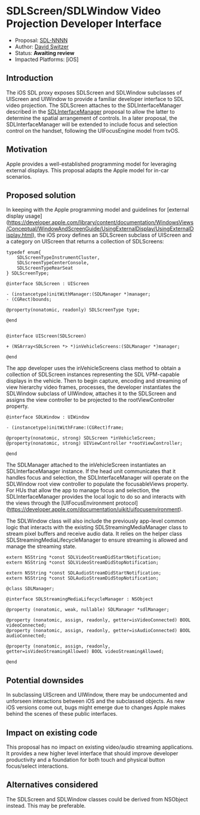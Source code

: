 ﻿# SDLScreen/SDLWindow Video Projection Developer Interface* Proposal: [SDL-NNNN](NNNN-SDLScreen-SDLWindow-Projection.md)* Author: [David Switzer](https://github.com/davidswi)* Status: **Awaiting review*** Impacted Platforms: [iOS]## IntroductionThe iOS SDL proxy exposes SDLScreen and SDLWindow subclasses of UIScreen and UIWindow to provide a familiar developer interface to SDL video projection. The SDLScreen attaches to the SDLInterfaceManager described in the [SDLInterfaceManager](https://github.com/Toyota-BSalahat/sdl_evolution/tree/SDLInterfaceManager/proposals) proposal to allow the latter to determine the spatial arrangement of controls. In a later proposal, the SDLInterfaceManager will be extended to include focus and selection control on the handset, following the UIFocusEngine model from tvOS.## MotivationApple provides a well-established programming model for leveraging external displays. This proposal adapts the Apple model for in-car scenarios.## Proposed solutionIn keeping with the Apple programming model and guidelines for [external display usage] (https://developer.apple.com/library/content/documentation/WindowsViews/Conceptual/WindowAndScreenGuide/UsingExternalDisplay/UsingExternalDisplay.html), the iOS proxy defines an SDLScreen subclass of UIScreen and a category on UIScreen that returns a collection of SDLScreens:```objc typedef enum{    SDLScreenTypeInstrumentCluster,    SDLScreenTypeCenterConsole,    SDLScreenTypeRearSeat} SDLScreenType; @interface SDLScreen : UIScreen - (instancetype)initWithManager:(SDLManager *)manager;- (CGRect)bounds; @property(nonatomic, readonly) SDLScreenType type; @end  @interface UIScreen(SDLScreen) + (NSArray<SDLScreen *> *)inVehicleScreens:(SDLManager *)manager; @end``` The app developer uses the inVehicleScreens class method to obtain a collection of SDLScreen instances representing the SDL VPM-capable displays in the vehicle. Then to begin capture, encoding and streaming of view hierarchy video frames, processes, the developer instantiates the SDLWindow subclass of UIWindow, attaches it to the SDLScreen and assigns the view controller to be projected to the rootViewController property.```objc @interface SDLWindow : UIWindow - (instancetype)initWithFrame:(CGRect)frame; @property(nonatomic, strong) SDLScreen *inVehicleScreen;@property(nonatomic, strong) UIViewController *rootViewController; @end``` The SDLManager attached to the inVehicleScreen instantiates an SDLInterfaceManager instance. If the head unit communicates that it handles focus and selection, the SDLInterfaceManager will operate on the SDLWindow root view controller to populate the focusableViews property. For HUs that allow the app to manage focus and selection, the SDLInterfaceManager provides the local logic to do so and interacts with the views through the [UIFocusEnvironment protocol] (https://developer.apple.com/documentation/uikit/uifocusenvironment). The SDLWindow class will also include the previously app-level common logic that interacts with the existing SDLStreamingMediaManager class to stream pixel buffers and receive audio data. It relies on the helper class SDLStreamingMediaLifecycleManager to ensure streaming is allowed and manage the streaming state.```objcextern NSString *const SDLVideoStreamDidStartNotification;extern NSString *const SDLVideoStreamDidStopNotification;extern NSString *const SDLAudioStreamDidStartNotification;extern NSString *const SDLAudioStreamDidStopNotification;@class SDLManager;@interface SDLStreamingMediaLifecycleManager : NSObject@property (nonatomic, weak, nullable) SDLManager *sdlManager;@property (nonatomic, assign, readonly, getter=isVideoConnected) BOOL videoConnected;@property (nonatomic, assign, readonly, getter=isAudioConnected) BOOL audioConnected;@property (nonatomic, assign, readonly, getter=isVideoStreamingAllowed) BOOL videoStreamingAllowed;@end```## Potential downsidesIn subclassing UIScreen and UIWindow, there may be undocumented and unforseen interactions between iOS and the subclassed objects. As new iOS versions come out, bugs might emerge due to changes Apple makes behind the scenes of these public interfaces.## Impact on existing codeThis proposal has no impact on existing video/audio streaming applications. It provides a new higher level interface that should improve developer productivity and a foundation for both touch and physical button focus/select interactions.## Alternatives consideredThe SDLScreen and SDLWindow classes could be derived from NSObject instead. This may be preferable.